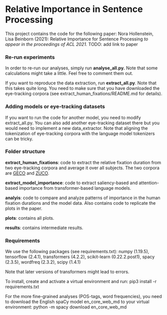 # Relative Importance in Sentence Processing

This project contains the code for the following paper: 
Nora Hollenstein, Lisa Beinborn (2021):
Relative Importance for Sentence Processing
*to appear in the proceedings of ACL 2021.*
TODO: add link to paper  

### Re-run experiments
In order to re-run our analyses, simply run **analyse_all.py.** Note that some calculations might take a little. Feel free to comment them out.  

If you want to reproduce the data extraction, run **extract_all.py**. Note that this takes quite long. You need to make sure that you have downloaded the eye-tracking corpora (see extract_human_fixations/README.md for details). 

### Adding models or eye-tracking datasets
If you want to run the code for another model, you need to modify extract_all.py. 
You can also add another eye-tracking dataset there but you would need to implement a new data_extractor. Note that aligning the tokenization of eye-tracking corpora with the language model tokenizers can be tricky. 

### Folder structure
**extract_human_fixations**: code to extract the relative fixation duration from two eye-tracking corpora and average it over all subjects. The two corpora are [GECO](https://expsy.ugent.be/downloads/geco/) and [ZUCO](https://osf.io/q3zws/). 

**extract_model_importance**: code to extract saliency-based and attention-based importance from transformer-based language models. 

**analyis**: code to compare and analyze patterns of importance in the human fixation durations and the model data. Also contains code to replicate the plots in the paper. 

**plots**: contains all plots.

**results**: contains intermediate results. 

### Requirements
We use the following packages (see requirements.txt): 
numpy (1.19.5), tensorflow (2.4.1), transformers (4.2.2), scikit-learn (0.22.2.post1), spacy (2.3.5), wordfreq (2.3.2), scipy (1.4.1)

Note that later versions of transformers might lead to errors. 

To install, create and activate a virtual environment and run: 
pip3 install -r requirements.txt

For the more fine-grained analyses (POS-tags, word frequencies), you need to download the English spaCy model en_core_web_md to your virtual environment: 
python -m spacy download en_core_web_md


